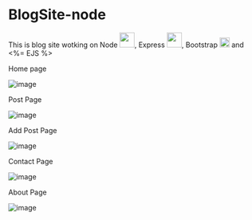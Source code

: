 # BlogSite-node

This is blog site wotking on Node <img src='https://cdn.freebiesupply.com/logos/large/2x/nodejs-1-logo-svg-vector.svg' height=30px>, Express <img src='https://cdn.freebiesupply.com/logos/large/2x/nodejs-1-logo-svg-vector.svg' height=30px>, Bootstrap <img src='https://getbootstrap.com/docs/5.3/assets/brand/bootstrap-logo.svg' height=20px>
 and <%= EJS %>

Home page

![image](https://github.com/VelkovIv/BlogSite-node/assets/114020789/3992b99c-04e0-436d-a48b-0e6f7082f26e)

Post Page

![image](https://github.com/VelkovIv/BlogSite-node/assets/114020789/092a9293-01ce-4db3-acaf-e2f7a247dbc0)

Add Post Page

![image](https://github.com/VelkovIv/BlogSite-node/assets/114020789/eb291a82-863f-42be-8b52-80dd933ab12c)

Contact Page

![image](https://github.com/VelkovIv/BlogSite-node/assets/114020789/ace3c2da-560b-4294-912a-5567868d5908)

About Page

![image](https://github.com/VelkovIv/BlogSite-node/assets/114020789/5c1cfa38-f6b3-472b-ab38-dfd657965b1e)

